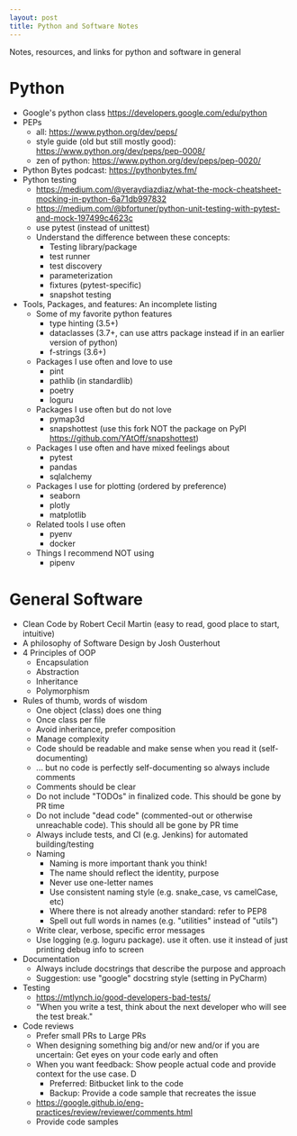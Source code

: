 ```yaml
---
layout: post
title: Python and Software Notes 
---
```


Notes, resources, and links for python and software in general


# Python
* Google's python class https://developers.google.com/edu/python
* PEPs
    * all: https://www.python.org/dev/peps/
    * style guide (old but still mostly good): https://www.python.org/dev/peps/pep-0008/
    * zen of python: https://www.python.org/dev/peps/pep-0020/
* Python Bytes podcast: https://pythonbytes.fm/
* Python testing
    * https://medium.com/@yeraydiazdiaz/what-the-mock-cheatsheet-mocking-in-python-6a71db997832
    * https://medium.com/@bfortuner/python-unit-testing-with-pytest-and-mock-197499c4623c
    * use pytest (instead of unittest)
    * Understand the difference between these concepts:
        * Testing library/package
        * test runner
        * test discovery
        * parameterization
        * fixtures (pytest-specific)
        * snapshot testing
* Tools, Packages, and features: An incomplete listing
    * Some of my favorite python features
        * type hinting (3.5+)
        * dataclasses (3.7+, can use attrs package instead if in an earlier version of python)
        * f-strings (3.6+)
    * Packages I use often and love to use
        * pint
        * pathlib (in standardlib)
        * poetry
        * loguru
    * Packages I use often but do not love
        * pymap3d
        * snapshottest (use this fork NOT the package on PyPI https://github.com/YAtOff/snapshottest)
    * Packages I use often and have mixed feelings about
        * pytest
        * pandas
        * sqlalchemy
    * Packages I use for plotting (ordered by preference)
        * seaborn
        * plotly
        * matplotlib
    * Related tools I use often
        * pyenv
        * docker
    * Things I recommend NOT using
        * pipenv
 
# General Software
* Clean Code by Robert Cecil Martin (easy to read, good place to start, intuitive)
* A philosophy of Software Design by Josh Ousterhout
* 4 Principles of OOP
    * Encapsulation
    * Abstraction
    * Inheritance
    * Polymorphism
* Rules of thumb, words of wisdom
    * One object (class) does one thing
    * Once class per file
    * Avoid inheritance, prefer composition
    * Manage complexity
    * Code should be readable and make sense when you read it (self-documenting)
    * ... but no code is perfectly self-documenting so always include comments
    * Comments should be clear
    * Do not include "TODOs" in finalized code. This should be gone by PR time
    * Do not include "dead code" (commented-out or otherwise unreachable code). This should all be gone by PR time
    * Always include tests, and CI (e.g. Jenkins) for automated building/testing
    * Naming
        * Naming is more important thank you think!
        * The name should reflect the identity, purpose
        * Never use one-letter names
        * Use consistent naming style (e.g. snake_case, vs camelCase, etc)
        * Where there is not already another standard: refer to PEP8
        * Spell out full words in names (e.g. "utilities" instead of "utils")
    * Write clear, verbose, specific error messages
    * Use logging (e.g. loguru package). use it often. use it instead of just printing debug info to screen
* Documentation
    * Always include docstrings that describe the purpose and approach
    * Suggestion: use "google" docstring style (setting in PyCharm)
* Testing
    * https://mtlynch.io/good-developers-bad-tests/
    * "When you write a test, think about the next developer who will see the test break."
* Code reviews
    * Prefer small PRs to Large PRs
    * When designing something big and/or new and/or if you are uncertain: Get eyes on your code early and often
    * When you want feedback: Show people actual code and provide context for the use case. D
        * Preferred: Bitbucket link to the code
        * Backup: Provide a code sample that recreates the issue
    * https://google.github.io/eng-practices/review/reviewer/comments.html
    * Provide code samples
 
